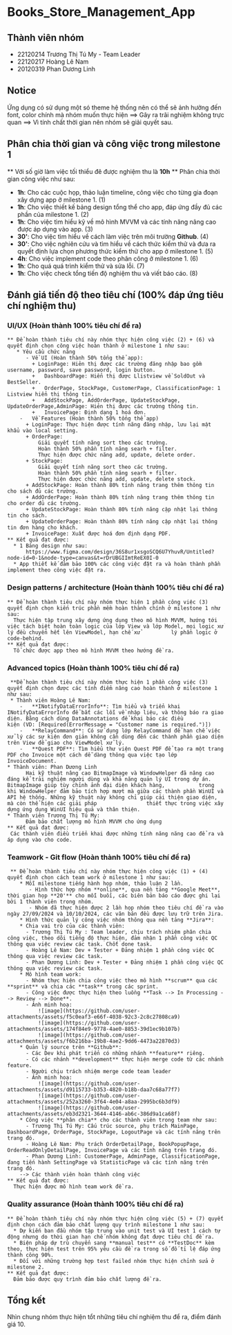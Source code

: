 # Books_Store_Management_App
## Thành viên nhóm 
- 22120214	Trương Thị Tú My - Team Leader
- 22120217	Hoàng Lê Nam
- 20120319	Phan Dương Linh
## Notice
Ứng dụng có sử dụng một só theme hệ thống nên có thể sẽ ảnh hưởng đến font, color chính mà nhóm muốn thực hiện ==> Gây ra trãi nghiệm không trực quan ==> Vì tính chất thời gian nên nhóm sẽ giải quyết sau.
## Phân chia thời gian và công việc trong milestone 1
** Với số giờ làm việc tối thiểu đê được nghiệm thu là **10h**
** Phân chia thời gian công việc như sau:
  * **1h**: Cho các cuộc họp, thảo luận timeline, công việc cho từng gia đoạn xây dựng app ở milestone 1. (1)
  * **1h**: Cho việc thiết kế bảng design tổng thể cho app, đáp ứng đầy đủ các phần của milestone 1. (2)
  * **1h**: Cho việc tìm hiểu kỹ về mô hình MVVM và các tính năng nâng cao được áp dụng vào app. (3)
  * **30'**: Cho việc tìm hiểu về cách làm việc trên môi trường **Github**. (4)
  * **30'**: Cho việc nghiên cứu và tìm hiểu về cách thức kiểm thử và đưa ra quyết định lựa chọn phương thức kiểm thử cho app ở milestone 1. (5)
  * **4h**: Cho việc implement code theo phân công ở milestone 1. (6)
  * **1h**: Cho quá quá trình kiểm thử và sửa lỗi. (7)
  * **1h**: Cho việc check tổng tiến độ nghiệm thu và viết báo cáo. (8)
## Đánh giá tiến độ theo tiêu chí (100% đáp ứng tiêu chí nghiệm thu)
  ### UI/UX (Hoàn thành 100% tiêu chí đề ra)
    ** Để hoàn thành tiêu chí này nhóm thực hiện công việc (2) + (6) và quyết định chọn công việc hoàn thành ở milestone 1 như sau:  
       * Yêu cầu chức năng
          -	Về UI (Hoàn thành 50% tổng thể app): 
            + LoginPage: Hiẻn thị được các trường đăng nhập bao gồm username, password, save password, login button.
            +	DashboardPage: Hiển thị được Llistview về SoldOut và BestSeller.
            +	OrderPage, StockPage, CustomerPage, ClassificationPage: 1 Listview hiển thị thông tin.
            +	AddStockPage, AddOrderPage, UpdateStockPage, UpdateOrderPage,AdminPage: Hiẻn thị được các trường thông tin.
            +	InvoicePage: Định dạng 1 hoá đơn.
        -	Về Features (Hoàn thành 50% tổng thể app)
          +	LoginPage: Thực hiện được tính năng đăng nhập, lưu lại mật khẩu vào local setting. 
          +	OrderPage: 
              Giải quyết tính năng sort theo các trường.
              Hoàn thành 50% phần tính năng searh + filter.
              Thực hiện được chức năng add, update, delete order.
          + StockPage:
              Giải quyết tính năng sort theo các trường.
              Hoàn thành 50% phần tính năng searh + filter.
              Thực hiện được chức năng add, update, delete stock.
          +	AddStockPage: Hoàn thành 80% tính năng trang thêm thông tin cho sách đủ các trường.
          +	AddOrderPage: Hoàn thành 80% tính năng trang thêm thông tin cho order đủ các trường.
          +	UpdateStockPage: Hoàn thành 80% tính năng cập nhật lại thông tin cho sách.
          +	UpdateOrderPage: Hoàn thành 80% tính năng cập nhật lại thông tin đơn hàng cho khách.
          +	InvoicePage: Xuất được hoá đơn định dạng PDF.
    ** Kết quả đạt được:
      * 1 Bảng design như sau:
          https://www.figma.com/design/36S8ur1xsgoSCQ6U7YhuvR/Untitled?node-id=0-1&node-type=canvas&t=rDrUBGIImtReEX0I-0
      * App thiết kế đảm bảo 100% các công việc đặt ra và hoàn thành phần implement theo công việc đặt ra.
  ### Design patterns / architecture (Hoàn thành 100% tiêu chí đề ra)
    ** Để hoàn thành tiêu chí này nhóm thực hiện 1 phần công việc (3) quyết định chọn kiến trúc phần mềm hoàn thành chính ở milestone 1 như sau:  
      Thực hiện tập trung xây dựng ứng dụng theo mô hình MVVM, hướng tới việc tách biệt hoàn toàn logic của lớp View và lớp Model, mọi logic xử lý đều chuyển hết lên ViewModel, hạn chế xử          lý phần logic ở code-behind. 
    ** Kết quả đạt được:
      Tổ chức được app theo mô hình MVVM theo hướng đề ra.
  ### Advanced topics (Hoàn thành 100% tiêu chí đề ra)
     **Để hoàn thành tiêu chí này nhóm thực hiện 1 phần công việc (3) quyết định chọn được các tính điểm nâng cao hoàn thành ở milestone 1 như sau: 
     * Thành viên Hoàng Lê Nam: 
        -   **INotifyDataErrorInfo**: Tìm hiểu và triển khai INotifyDataErrorInfo để bắt các lỗi về nhập liệu, và thông báo ra giao diện. Bằng cách dùng DataAnnotations để khai báo các điều                 kiện (VD: [Required(ErrorMessage = "Customer name is required.")])
        -   **RelayCommand**: Có sử dụng lớp RelayCommand để hạn chế việc xử lý các sự kiện đơn giản không cần dùng đến các thành phần giao diện trên View để giao cho ViewModel xử lý.
        -   **Quest PDF**: Tìm hiểu thư viện Quest PDF để tạo ra một trang PDF cho Invoice một cách dễ dàng thông qua việc tạo lớp InvoiceDocument.
    * Thành viên: Phan Dương Linh
          Hai kỹ thuật nâng cao BitmapImage và WindowHelper đã nâng cao đáng kể trải nghiệm người dùng và khả năng quản lý UI trong dự án. BitmapImage giúp tùy chỉnh ảnh đại diện khách hàng,           trong khi WindowHelper đảm bảo tích hợp mượt mà giữa các thành phần WinUI và API hệ thống. Những kỹ thuật này không chỉ giúp cải thiện giao diện, mà còn thể hiện các giải pháp                thiết thực trong việc xây dựng ứng dụng WinUI hiệu quả và thân thiện.
    * Thành viên Trương Thị Tú My: 
          Đảm bảo chất lượng mô hình MVVM cho ứng dụng
    ** Kết quả đạt được: 
     Các thành viên điều triển khai được những tính năng năng cao để ra và áp dụng vào cho code.
  ### Teamwork - Git flow (Hoàn thành 100% tiêu chí đề ra)
     ** Để hoàn thành tiêu chí này nhóm thực hiện công việc (1) + (4) quyết định chọn cách team work ở milestone 1 như sau: 
        * Mỗi milestone tiếng hành họp nhóm, thảo luận 2 lần. 
           - Hình thức hợp nhóm **online**, qua nền tảng **Google Meet**, thời gian họp **20'** cho mỗi buổi, các biên bản báo cáo được ghi lại bởi 1 thành viên trong nhóm.
           - Nhóm đã thực hiện được 2 lần họp nhóm theo tiêu chí đề ra vào ngày 27/09/2024 và 10/10/2024, các văn bản đều được lưu trữ trên Jira.
        * Hình thức quản lý công việc nhóm thông qua nền tảng **Jira**:
        * Chia vai trò của các thành viên: 
          - Trương Thị Tú My : Team leader, chịu trách nhiệm phân chia công việc, theo dõi tiếng độ thực hiện, đảm nhận 1 phần công việc QC thông qua việc review các task. Chốt done task.
          - Hoàng Lê Nam: Dev + Tester + Đảng nhiệm 1 phần công việc QC thông qua việc review các task.
          - Phan Dương Linh: Dev + Tester + Đảng nhiệm 1 phần công việc QC thông qua việc review các task.
        * Mô hình team work:
          - Nhóm thực hiện chia công việc theo mô hình **scrum** qua các **sprint** và chia các **task** trong các sprint.
          - Công việc được thực hiện theo luồng **Task --> In Processing --> Review --> Done**.
          - Ảnh minh hoạ: 
              ![image](https://github.com/user-attachments/assets/f5c0eaf3-e66f-4038-92c3-2c8c27808ca9)
              ![image](https://github.com/user-attachments/assets/174f84e9-9778-4ae0-8853-39d1ec9b107b)
              ![image](https://github.com/user-attachments/assets/f6b216ba-19b8-4ae2-9dd6-4473a22870d3)
        * Quản lý source trên **Github**:
          - Các Dev khi phát triển có những nhánh **feature** riêng.
          - Có các nhánh **development** thực hiện merge code từ các nhánh feature.
          - Người chịu trách nhiệm merge code team leader
          - Ảnh minh hoạ:
              ![image](https://github.com/user-attachments/assets/d9115733-b353-4820-b18b-daa7c68a77f7)
              ![image](https://github.com/user-attachments/assets/252a3260-3f64-4e04-a8aa-2995bc6b3df9)
              ![image](https://github.com/user-attachments/assets/eb3d2321-3644-4146-ab6c-386d9a1ca68f)
        * Công việc **phân chia** cho các thành viên trong team như sau:
          - Trương Thị Tú My: Cấu trúc source, phụ trách MainPage, DashboardPage, OrderPage, StockPage, LogoutPage và các tính năng trên trang đó.
          - Hoàng Lê Nam: Phụ trách OrderDetailPage, BookPopupPage, OrderReadOnlyDetailPage, InvoicePage và các tính năng trên trang đó.
          - Phan Dương Linh: CustomerPage, AdminPage, ClassificationPage, đang tiến hành SettingPage và StatisticPage và các tính năng trên trang đó.
        --> Các thành viên hoàn thành công việc
    ** Kết quả đạt được: 
      Thực hiện được mô hình team work đề ra.
  ### Quality assurance (Hoàn thành 100% tiêu chí đề ra)
    ** Để hoàn thành tiêu chí này nhóm thực hiện công việc (5) + (7) quyết định chọn cách đảm bảo chất lượng quy trình milestone 1 như sau: 
      * Dự kiến ban đầu nhóm tập trung vào unit test và UI test 1 cách tự động nhưng do thời gian hạn chế nhóm không đạt được tiêu chí đề ra.
      * Biện pháp dự trù chuyển sang **manual test** có **TestDoc** kèm theo, thực hiện test trên 95% yêu cầu đề ra trong số đố tỉ lệ đáp ứng thành công 90%.
      * Đối với những trường hợp test failed nhóm thực hiện chỉnh sửa ở milestone 2.
    ** Kết quả đạt được: 
      Đảm bảo được quy trình đảm bảo chất lượng đề ra.
## Tổng kết
  Nhìn chung nhóm thực hiện tổt những tiêu chí nghiệm thu để ra, điểm đánh giá 10.
